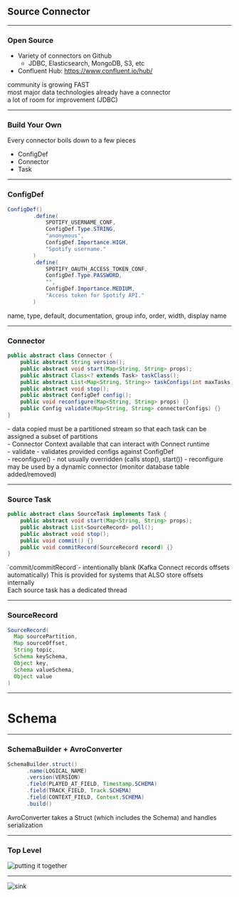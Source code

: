 ## Source Connector

---

### Open Source

* Variety of connectors on Github
  * JDBC, Elasticsearch, MongoDB, S3, etc
* Confluent Hub: https://www.confluent.io/hub/

<aside class="notes">
  community is growing FAST <br/>
  most major data technologies already have a connector <br/>
  a lot of room for improvement (JDBC)
</aside>

---

### Build Your Own

Every connector boils down to a few pieces

* ConfigDef
* Connector
* Task

---

### ConfigDef

```java
ConfigDef()
        .define(
            SPOTIFY_USERNAME_CONF,
            ConfigDef.Type.STRING,
            "anonymous",
            ConfigDef.Importance.HIGH,
            "Spotify username."
        )
        .define(
            SPOTIFY_OAUTH_ACCESS_TOKEN_CONF,
            ConfigDef.Type.PASSWORD,
            "",
            ConfigDef.Importance.MEDIUM,
            "Access token for Spotify API."
        )
```

<aside class="notes">
name, type, default, documentation, group info, order, width, display name
</aside>

---

### Connector

```java
public abstract class Connector {
    public abstract String version();
    public abstract void start(Map<String, String> props);
    public abstract Class<? extends Task> taskClass();
    public abstract List<Map<String, String>> taskConfigs(int maxTasks);
    public abstract void stop();
    public abstract ConfigDef config();
    public void reconfigure(Map<String, String> props) {}
    public Config validate(Map<String, String> connectorConfigs) {}
}
```

<aside class="notes">
- data copied must be a partitioned stream so that each task can be assigned a subset of partitions <br/>
- Connector Context available that can interact with Connect runtime <br/>
- validate - validates provided configs against ConfigDef <br/>
- reconfigure() - not usually overridden (calls stop(), start())
- reconfigure may be used by a dynamic connector (monitor database table added/removed)
</aside>

---

### Source Task

```java
public abstract class SourceTask implements Task {
    public abstract void start(Map<String, String> props);
    public abstract List<SourceRecord> poll();
    public abstract void stop();
    public void commit() {}
    public void commitRecord(SourceRecord record) {}
}
```

<aside class="notes">
`commit/commitRecord`- intentionally blank (Kafka Connect records offsets automatically)
This is provided for systems that ALSO store offsets internally<br/>
Each source task has a dedicated thread
</aside>

---

### SourceRecord

```java
SourceRecord(
  Map sourcePartition,
  Map sourceOffset,
  String topic,
  Schema keySchema,
  Object key,
  Schema valueSchema,
  Object value
)
```

---

# Schema

---

### SchemaBuilder + AvroConverter

```java
SchemaBuilder.struct()
      .name(LOGICAL_NAME)
      .version(VERSION)
      .field(PLAYED_AT_FIELD, Timestamp.SCHEMA)
      .field(TRACK_FIELD, Track.SCHEMA)
      .field(CONTEXT_FIELD, Context.SCHEMA)
      .build()
```

<aside class="notes">
AvroConverter takes a Struct (which includes the Schema) and handles serialization
</aside>

<!-- ---

### Extension functions FTW!

```
fun PlayHistoryModel.toStruct(): Struct = Struct(PlayHistory.SCHEMA)
        .put(PlayHistory.PLAYED_AT_FIELD, this.playedAt)
        .put(PlayHistory.TRACK_FIELD, this.track.toStruct())
        .put(PlayHistory.CONTEXT_FIELD, this.context?.toStruct())
``` -->

---

### Top Level

![putting it together](./images/SOURCE.png)

---

![sink](./images/SINK-CIRCLED.png)
